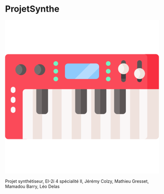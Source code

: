 # ProjetSynthe

![GitHub Logo](/Documentation/synthesizer.png)

Projet synthétiseur, EI-2i 4 spécialité II, Jérémy Colzy, Mathieu Gresset, Mamadou Barry, Léo Delas
